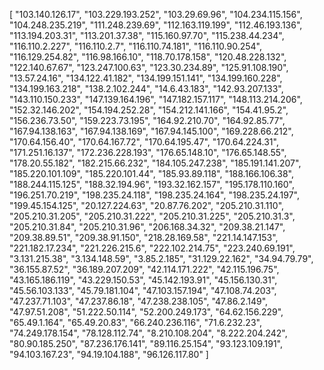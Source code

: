 [
  "103.140.126.17",
  "103.229.193.252",
  "103.29.69.96",
  "104.234.115.156",
  "104.248.235.219",
  "111.248.239.69",
  "112.163.119.199",
  "112.46.193.136",
  "113.194.203.31",
  "113.201.37.38",
  "115.160.97.70",
  "115.238.44.234",
  "116.110.2.227",
  "116.110.2.7",
  "116.110.74.181",
  "116.110.90.254",
  "116.129.254.82",
  "116.98.166.10",
  "118.70.178.158",
  "120.48.228.132",
  "122.140.67.67",
  "123.247.100.63",
  "123.30.234.89",
  "125.91.108.190",
  "13.57.24.16",
  "134.122.41.182",
  "134.199.151.141",
  "134.199.160.228",
  "134.199.163.218",
  "138.2.102.244",
  "14.6.43.183",
  "142.93.207.133",
  "143.110.150.233",
  "147.139.164.196",
  "147.182.157.117",
  "148.113.214.206",
  "152.32.146.202",
  "154.194.252.28",
  "154.212.141.166",
  "154.41.95.2",
  "156.236.73.50",
  "159.223.73.195",
  "164.92.210.70",
  "164.92.85.77",
  "167.94.138.163",
  "167.94.138.169",
  "167.94.145.100",
  "169.228.66.212",
  "170.64.156.40",
  "170.64.167.72",
  "170.64.195.47",
  "170.64.224.31",
  "171.251.16.137",
  "172.236.228.193",
  "176.65.148.10",
  "176.65.148.55",
  "178.20.55.182",
  "182.215.66.232",
  "184.105.247.238",
  "185.191.141.207",
  "185.220.101.109",
  "185.220.101.44",
  "185.93.89.118",
  "188.166.106.38",
  "188.244.115.125",
  "188.32.194.96",
  "193.32.162.157",
  "195.178.110.160",
  "196.251.70.219",
  "198.235.24.118",
  "198.235.24.164",
  "198.235.24.197",
  "199.45.154.125",
  "20.127.224.63",
  "20.87.76.202",
  "205.210.31.110",
  "205.210.31.205",
  "205.210.31.222",
  "205.210.31.225",
  "205.210.31.3",
  "205.210.31.84",
  "205.210.31.96",
  "206.168.34.32",
  "209.38.21.147",
  "209.38.89.51",
  "209.38.91.150",
  "218.28.169.58",
  "221.14.147.153",
  "221.182.17.234",
  "221.226.215.6",
  "222.102.214.75",
  "223.240.69.191",
  "3.131.215.38",
  "3.134.148.59",
  "3.85.2.185",
  "31.129.22.162",
  "34.94.79.79",
  "36.155.87.52",
  "36.189.207.209",
  "42.114.171.222",
  "42.115.196.75",
  "43.165.186.119",
  "43.229.150.53",
  "45.142.193.91",
  "45.156.130.31",
  "45.56.103.133",
  "45.79.181.104",
  "47.103.157.194",
  "47.108.74.203",
  "47.237.71.103",
  "47.237.86.18",
  "47.238.238.105",
  "47.86.2.149",
  "47.97.51.208",
  "51.222.50.114",
  "52.200.249.173",
  "64.62.156.229",
  "65.49.1.164",
  "65.49.20.83",
  "66.240.236.116",
  "71.6.232.23",
  "74.249.178.154",
  "78.128.112.74",
  "8.210.108.204",
  "8.222.204.242",
  "80.90.185.250",
  "87.236.176.141",
  "89.116.25.154",
  "93.123.109.191",
  "94.103.167.23",
  "94.19.104.188",
  "96.126.117.80"
]